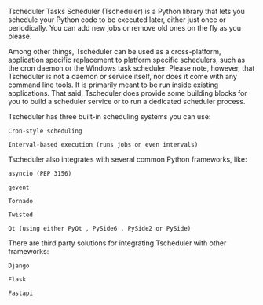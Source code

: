 Tscheduler
Tasks Scheduler (Tscheduler) is a Python library that lets you schedule your Python code to be executed later, either just once or periodically. You can add new jobs or remove old ones on the fly as you please.

Among other things, Tscheduler can be used as a cross-platform, application specific replacement to platform specific schedulers, such as the cron daemon or the Windows task scheduler. Please note, however, that Tscheduler is not a daemon or service itself, nor does it come with any command line tools. It is primarily meant to be run inside existing applications. That said, Tscheduler does provide some building blocks for you to build a scheduler service or to run a dedicated scheduler process.

Tscheduler has three built-in scheduling systems you can use:

    Cron-style scheduling

    Interval-based execution (runs jobs on even intervals)

Tscheduler also integrates with several common Python frameworks, like:

    asyncio (PEP 3156)

    gevent

    Tornado

    Twisted

    Qt (using either PyQt , PySide6 , PySide2 or PySide)

There are third party solutions for integrating Tscheduler with other frameworks:

    Django

    Flask

    Fastapi

